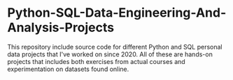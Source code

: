 # Python-SQL-Data-Engineering-And-Analysis-Projects

This repository include source code for different Python and SQL personal data projects that I've worked on since 2020. All of these are hands-on projects that includes both exercises from actual courses and experimentation on datasets found online.
